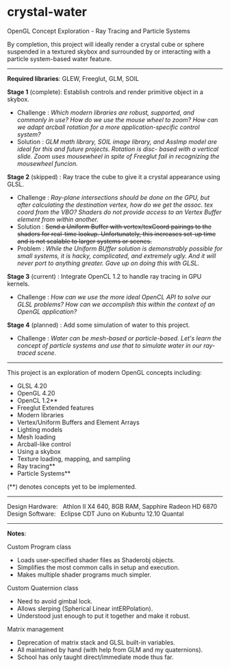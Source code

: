 crystal-water
=============

OpenGL Concept Exploration - Ray Tracing and Particle Systems

By completion, this project will ideally render a crystal cube or sphere
suspended in a textured skybox and surrounded by or interacting with a
particle system-based water feature.

___

**Required libraries**: GLEW, Freeglut, GLM, SOIL

**Stage 1** (complete): Establish controls and render primitive object in a skybox.  
 - Challenge : *Which modern libraries are robust, supported, and commonly
                        in use? How do we use the mouse wheel to zoom? How can we
                        adapt arcball rotation for a more application-specific
                        control system?*  
 - Solution : *GLM math library, SOIL image library, and AssImp model
                        are ideal for this and future projects. Rotation is disc-
                        based with a vertical slide. Zoom uses mousewheel in spite
                        of Freeglut fail in recognizing the mousewheel funcion.*  

**Stage 2** (skipped) : Ray trace the cube to give it a crystal appearance using GLSL.  
 - Challenge : *Ray-plane intersections should be done on the GPU, but after
                        calculating the destination vertex, how do we get the assoc.
                        tex coord from the VBO?  Shaders do not provide access to an
                        Vertex Buffer element from within another.*  
 - Solution : ~~Send a Uniform Buffer with vertex/texCoord pairings to the
                        shaders for real-time lookup.  Unfortunately, this increases
                        set-up time and is not scalable to larger systems or scenes.~~  
 - Problem : *While the Uniform BUffer solution is demonstrably possible
                        for small systems, it is hacky, complicated, and extremely
                        ugly.  And it will never port to anything greater.  Gave up
                        on doing this with GLSL.*

  
**Stage 3** (current) : Integrate OpenCL 1.2 to handle ray tracing in GPU kernels.  
 - Challenge : *How can we use the more ideal OpenCL API to solve our GLSL
                        problems?  How can we accomplish this within the context of
                        an OpenGL application?*  
  
**Stage 4** (planned) : Add some simulation of water to this project.  
 - Challenge : *Water can be mesh-based or particle-based. Let's learn the
                        concept of particle systems and use that to simulate water
                        in our ray-traced scene.*  

___

This project is an exploration of modern OpenGL concepts including:
  - GLSL 4.20
  - OpenGL 4.20
  - OpenCL 1.2**
  - Freeglut Extended features
  - Modern libraries
  - Vertex/Uniform Buffers and Element Arrays
  - Lighting models
  - Mesh loading
  - Arcball-like control
  - Using a skybox
  - Texture loading, mapping, and sampling
  - Ray tracing**
  - Particle Systems**

(**) denotes concepts yet to be implemented.

___

Design Hardware: &nbsp; Athlon II X4 640, 8GB RAM, Sapphire Radeon HD 6870  
Design Software: &nbsp; Eclipse CDT Juno on Kubuntu 12.10 Quantal

___

**Notes**:

Custom Program class
  - Loads user-specified shader files as Shaderobj objects.
  - Simplifies the most common calls in setup and execution.
  - Makes multiple shader programs much simpler.

Custom Quaternion class
  - Need to avoid gimbal lock.
  - Allows slerping (Spherical Linear intERPolation).
  - Understood just enough to put it together and make it robust.

Matrix management
  - Deprecation of matrix stack and GLSL built-in variables.
  - All maintained by hand (with help from GLM and my quaternions).
  - School has only taught direct/immediate mode thus far.
